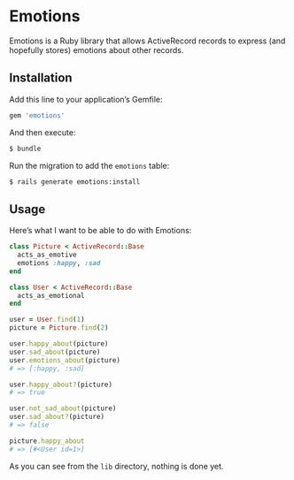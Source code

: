 # Emotions

Emotions is a Ruby library that allows ActiveRecord records to express (and hopefully stores) emotions about other records.

## Installation

Add this line to your application’s Gemfile:

```ruby
gem 'emotions'
```

And then execute:

```bash
$ bundle
```

Run the migration to add the `emotions` table:

```bash
$ rails generate emotions:install
```

## Usage

Here’s what I want to be able to do with Emotions:

```ruby
class Picture < ActiveRecord::Base
  acts_as_emotive
  emotions :happy, :sad
end

class User < ActiveRecord::Base
  acts_as_emotional
end

user = User.find(1)
picture = Picture.find(2)

user.happy_about(picture)
user.sad_about(picture)
user.emotions_about(picture)
# => [:happy, :sad]

user.happy_about?(picture)
# => true

user.not_sad_about(picture)
user.sad_about?(picture)
# => false

picture.happy_about
# => [#<User id=1>]
```

As you can see from the `lib` directory, nothing is done yet.
